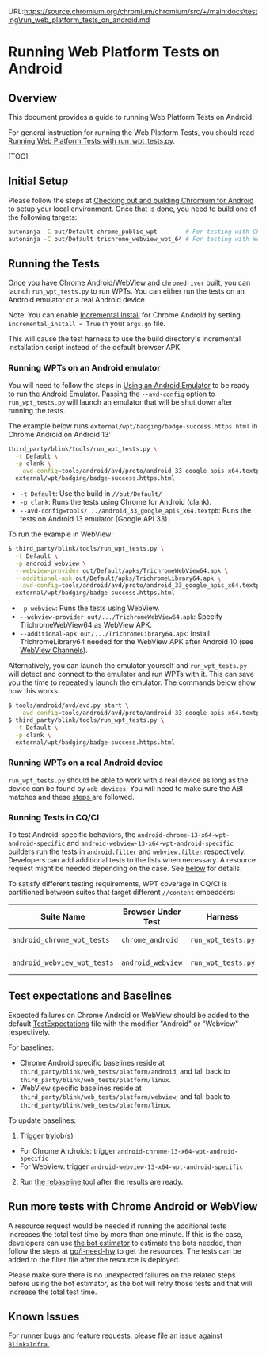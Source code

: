 URL:https://source.chromium.org/chromium/chromium/src/+/main:docs\testing\run_web_platform_tests_on_android.md
# Running Web Platform Tests on Android

## Overview

This document provides a guide to running Web Platform Tests on Android.

For general instruction for running the Web Platform Tests, you should read
[Running Web Platform Tests with run_wpt_tests.py](./run_web_platform_tests.md).

[TOC]

## Initial Setup

Please follow the steps at [Checking out and building Chromium for Android
](/docs/android_build_instructions.md) to
setup your local environment. Once that is done, you need to build one of the
following targets:

```bash
autoninja -C out/Default chrome_public_wpt        # For testing with Chrome Android
autoninja -C out/Default trichrome_webview_wpt_64 # For testing with WebView
```

## Running the Tests

Once you have Chrome Android/WebView and `chromedriver` built, you can launch
`run_wpt_tests.py` to run WPTs. You can either run the tests on an Android
emulator or a real Android device.

Note: You can enable [Incremental Install](/build/android/incremental_install/README.md)
for Chrome Android by setting `incremental_install = True` in your `args.gn`
file.

This will cause the test harness to use the build directory's incremental
installation script instead of the default browser APK.

### Running WPTs on an Android emulator

You will need to follow the steps in
[Using an Android Emulator](/docs/android_emulator.md) to be ready to run the
Android Emulator. Passing the `--avd-config` option to `run_wpt_tests.py` will
launch an emulator that will be shut down after running the tests.

The example below runs `external/wpt/badging/badge-success.https.html` in Chrome
Android on Android 13:

```bash
third_party/blink/tools/run_wpt_tests.py \
  -t Default \
  -p clank \
  --avd-config=tools/android/avd/proto/android_33_google_apis_x64.textpb \
  external/wpt/badging/badge-success.https.html
```

* `-t Default`: Use the build in `//out/Default/`
* `-p clank`: Runs the tests using Chrome for Android (clank).
* `--avd-config=tools/.../android_33_google_apis_x64.textpb`: Runs the tests on
Android 13 emulator (Google API 33).

To run the example in WebView:

```bash
$ third_party/blink/tools/run_wpt_tests.py \
  -t Default \
  -p android_webview \
  --webview-provider out/Default/apks/TrichromeWebView64.apk \
  --additional-apk out/Default/apks/TrichromeLibrary64.apk \
  --avd-config=tools/android/avd/proto/android_33_google_apis_x64.textpb \
  external/wpt/badging/badge-success.https.html
```

* `-p webview`: Runs the tests using WebView.
* `--webview-provider out/.../TrichromeWebView64.apk`: Specify
TrichromeWebView64 as WebView APK.
* `--additional-apk out/.../TrichromeLibrary64.apk`: Install TrichromeLibrary64
needed for the WebView APK after Android 10 (see [WebView Channels](/android_webview/docs/channels.md)).

Alternatively, you can launch the emulator yourself and `run_wpt_tests.py` will
detect and connect to the emulator and run WPTs with it. This can save you the
time to repeatedly launch the emulator. The commands below show how this works.

```bash
$ tools/android/avd/avd.py start \
  --avd-config=tools/android/avd/proto/android_33_google_apis_x64.textpb
$ third_party/blink/tools/run_wpt_tests.py \
  -t Default \
  -p clank \
  external/wpt/badging/badge-success.https.html
```

### Running WPTs on a real Android device

`run_wpt_tests.py` should be able to work with a real device as long as the
device can be found by `adb devices`. You will need to make sure the ABI matches
and these [steps
](/docs/android_build_instructions.md#installing-and-running-chromium-on-a-device)
are followed.

### Running Tests in CQ/CI

To test Android-specific behaviors, the
`android-chrome-13-x64-wpt-android-specific` and
`android-webview-13-x64-wpt-android-specific` builders run the tests in
[`android.filter`](/third_party/blink/web_tests/TestLists/android.filter) and
[`webview.filter`](/third_party/blink/web_tests/TestLists/webview.filter) respectively. Developers can add additional
tests to the lists when necessary. A resource request might be
needed depending on the case. See [below](#Run-more-tests-with-Chrome-Android-or-WebView)
for details.

To satisfy different testing requirements, WPT coverage in CQ/CI is partitioned
between suites that target different `//content` embedders:

Suite Name | Browser Under Test | Harness | Tests Run
--- | --- | --- | ---
`android_chrome_wpt_tests` | `chrome_android` | `run_wpt_tests.py` | Tests listed in [`android.filter`](#running-tests-in-cqci).
`android_webview_wpt_tests` | `android_webview` | `run_wpt_tests.py` | Tests listed in [`webview.filter`](#running-tests-in-cqci).

## Test expectations and Baselines

Expected failures on Chrome Android or WebView should be added to the default
[TestExpectations](../../third_party/blink/web_tests/TestExpectations) file with the modifier "Android" or "Webview" respectively.

For baselines:
* Chrome Android specific baselines reside at
  `third_party/blink/web_tests/platform/android`, and fall back to
  `third_party/blink/web_tests/platform/linux`.
* WebView specific baselines reside at
  `third_party/blink/web_tests/platform/webview`, and fall back to
  `third_party/blink/web_tests/platform/linux`.

To update baselines:
1. Trigger tryjob(s)
  * For Chrome Androids: trigger `android-chrome-13-x64-wpt-android-specific`
  * For WebView: trigger `android-webview-13-x64-wpt-android-specific`
2. Run [the rebaseline tool](./web_test_expectations.md#How-to-rebaseline) after
  the results are ready.

## Run more tests with Chrome Android or WebView

A resource request would be needed if running the additional tests increases the
total test time by more than one minute. If this is the case, developers can use
[the bot estimator](https://data.corp.google.com/sites/datasite_browser_infra/bot_estimator?p=task_type:%22test%22)
to estimate the bots needed, then follow the steps at [go/i-need-hw](https://g3doc.corp.google.com/company/teams/chrome/ops/business/resources/resource-request-program.md?cl=head&polyglot=physical-hw#i-need-new-resources)
to get the resources. The tests can be added to the filter file after the resource
is deployed.

Please make sure there is no unexpected failures on the related steps before using
the bot estimator, as the bot will retry those tests and that will increase the
total test time.

## Known Issues

For runner bugs and feature requests, please file [an issue against
`Blink>Infra`
](https://issues.chromium.org/issues/new?component=1456928&template=1923166).
